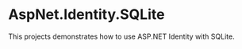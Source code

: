 AspNet.Identity.SQLite
======================

This projects demonstrates how to use ASP.NET Identity with SQLite.
